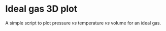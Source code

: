 # Ideal gas 3D plot

A simple script to plot pressure *vs* temperature *vs* volume for an ideal gas.